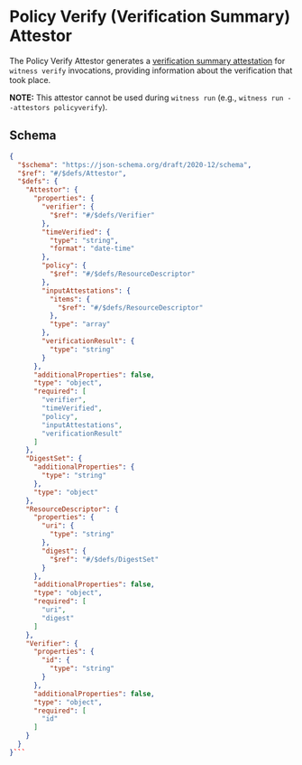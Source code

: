 # Policy Verify (Verification Summary) Attestor

The Policy Verify Attestor generates a [verification summary attestation](https://slsa.dev/spec/v1.0/verification_summary) for `witness verify` invocations, providing information about the verification that took place.

**NOTE:** This attestor cannot be used during `witness run` (e.g., `witness run --attestors policyverify`).

## Schema
```json
{
  "$schema": "https://json-schema.org/draft/2020-12/schema",
  "$ref": "#/$defs/Attestor",
  "$defs": {
    "Attestor": {
      "properties": {
        "verifier": {
          "$ref": "#/$defs/Verifier"
        },
        "timeVerified": {
          "type": "string",
          "format": "date-time"
        },
        "policy": {
          "$ref": "#/$defs/ResourceDescriptor"
        },
        "inputAttestations": {
          "items": {
            "$ref": "#/$defs/ResourceDescriptor"
          },
          "type": "array"
        },
        "verificationResult": {
          "type": "string"
        }
      },
      "additionalProperties": false,
      "type": "object",
      "required": [
        "verifier",
        "timeVerified",
        "policy",
        "inputAttestations",
        "verificationResult"
      ]
    },
    "DigestSet": {
      "additionalProperties": {
        "type": "string"
      },
      "type": "object"
    },
    "ResourceDescriptor": {
      "properties": {
        "uri": {
          "type": "string"
        },
        "digest": {
          "$ref": "#/$defs/DigestSet"
        }
      },
      "additionalProperties": false,
      "type": "object",
      "required": [
        "uri",
        "digest"
      ]
    },
    "Verifier": {
      "properties": {
        "id": {
          "type": "string"
        }
      },
      "additionalProperties": false,
      "type": "object",
      "required": [
        "id"
      ]
    }
  }
}```
